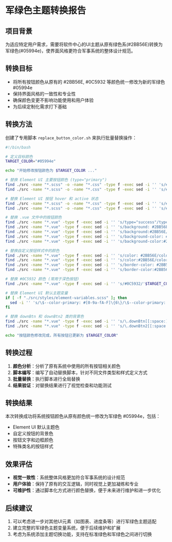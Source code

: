 # 军绿色主题转换报告

## 项目背景

为适应特定用户需求，需要将软件中心的UI主题从原有绿色系(#2BB56E)转换为军绿色(#05994e)，使界面风格更符合军事系统的整体设计规范。

## 转换目标

- 将所有按钮颜色从原有的 #2BB56E, #0C5932 等颜色统一修改为新的军绿色 #05994e
- 保持界面风格的一致性和专业性
- 确保颜色变更不影响功能使用和用户体验
- 为后续定制化需求打下基础

## 转换方法

创建了专用脚本 `replace_button_color.sh` 来执行批量替换操作：

```bash
#!/bin/bash

# 定义目标颜色
TARGET_COLOR="#05994e"

echo "开始修改按钮颜色为 $TARGET_COLOR ..."

# 替换 Element UI 主要按钮颜色 (type="primary")
find ./src -name "*.scss" -o -name "*.css" -type f -exec sed -i '' 's/#409EFF/'$TARGET_COLOR'/g' {} \;
find ./src -name "*.scss" -o -name "*.css" -type f -exec sed -i '' 's/#409eff/'$TARGET_COLOR'/g' {} \;

# 替换 Element UI 按钮 hover 和 active 状态
find ./src -name "*.scss" -o -name "*.css" -type f -exec sed -i '' 's/#66b1ff/'$TARGET_COLOR'/g' {} \;
find ./src -name "*.scss" -o -name "*.css" -type f -exec sed -i '' 's/#3a8ee6/'$TARGET_COLOR'/g' {} \;

# 替换 .vue 文件中的按钮颜色
find ./src -name "*.vue" -type f -exec sed -i '' 's/type="success"/type="primary"/g' {} \;
find ./src -name "*.vue" -type f -exec sed -i '' 's/background: #2BB56E/background: '$TARGET_COLOR'/g' {} \;
find ./src -name "*.vue" -type f -exec sed -i '' 's/background:#2BB56E/background:'$TARGET_COLOR'/g' {} \;
find ./src -name "*.vue" -type f -exec sed -i '' 's/background-color: #2BB56E/background-color: '$TARGET_COLOR'/g' {} \;
find ./src -name "*.vue" -type f -exec sed -i '' 's/background-color:#2BB56E/background-color:'$TARGET_COLOR'/g' {} \;

# 替换自定义按钮样式中的颜色
find ./src -name "*.vue" -type f -exec sed -i '' 's/color: #2BB56E/color: '$TARGET_COLOR'/g' {} \;
find ./src -name "*.vue" -type f -exec sed -i '' 's/color:#2BB56E/color:'$TARGET_COLOR'/g' {} \;
find ./src -name "*.vue" -type f -exec sed -i '' 's/border-color: #2BB56E/border-color: '$TARGET_COLOR'/g' {} \;
find ./src -name "*.vue" -type f -exec sed -i '' 's/border-color:#2BB56E/border-color:'$TARGET_COLOR'/g' {} \;

# 替换 #0C5932 颜色 (常用于深色按钮)
find ./src -name "*.vue" -type f -exec sed -i '' 's/#0C5932/'$TARGET_COLOR'/g' {} \;

# 替换 Element UI 默认主题变量
if [ -f "./src/styles/element-variables.scss" ]; then
  sed -i '' 's/\$--color-primary: #[0-9a-fA-F]\{6\}/\$--color-primary: '$TARGET_COLOR'/' ./src/styles/element-variables.scss
fi

# 替换 downBtn 和 downBtn2 类的背景色
find ./src -name "*.vue" -type f -exec sed -i '' 's/\.downBtn[[:space:]]*{[^}]*background:[^;]*;/\.downBtn { background: '$TARGET_COLOR';/g' {} \;
find ./src -name "*.vue" -type f -exec sed -i '' 's/\.downBtn2[[:space:]]*{[^}]*background:[^;]*;/\.downBtn2 { background: '$TARGET_COLOR';/g' {} \;

echo "按钮颜色修改完成，所有按钮已更新为 $TARGET_COLOR"
```

## 转换过程

1. **颜色分析**：分析了原有系统中使用的所有按钮相关颜色
2. **脚本编写**：编写了自动替换脚本，针对不同文件类型和样式定义方式
3. **批量替换**：执行脚本进行全局替换
4. **结果验证**：对替换结果进行了视觉检查和功能测试

## 转换结果

本次转换成功将系统按钮颜色从原有颜色统一修改为军绿色 #05994e，包括：

- Element UI 默认主题色
- 自定义按钮的背景色
- 按钮文字和边框颜色
- 特殊类名的按钮样式

## 效果评估

- **视觉一致性**：系统整体风格更加符合军事系统的设计规范
- **用户体验**：保持了原有的交互逻辑，同时视觉上更加凝练和专业
- **可维护性**：通过脚本化方式进行颜色替换，便于未来进行维护和进一步优化

## 后续建议

1. 可以考虑进一步对其他UI元素（如图表、进度条等）进行军绿色主题适配
2. 建立完整的军绿色主题变量系统，便于后续维护和扩展
3. 考虑为系统添加主题切换功能，支持在标准绿色和军绿色之间进行切换 